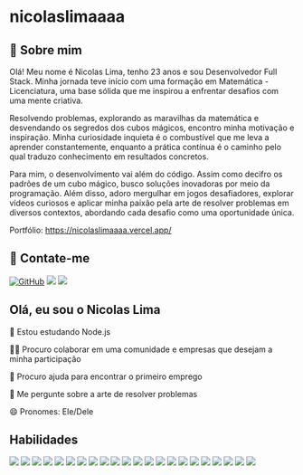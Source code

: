# nicolaslimaaaa
## 🚀 Sobre mim
Olá! Meu nome é Nicolas Lima, tenho 23 anos e sou Desenvolvedor Full Stack. Minha jornada teve início com uma formação em Matemática - Licenciatura, uma base sólida que me inspirou a enfrentar desafios com uma mente criativa.

Resolvendo problemas, explorando as maravilhas da matemática e desvendando os segredos dos cubos mágicos, encontro minha motivação e inspiração. Minha curiosidade inquieta é o combustível que me leva a aprender constantemente, enquanto a prática contínua é o caminho pelo qual traduzo conhecimento em resultados concretos.

Para mim, o desenvolvimento vai além do código. Assim como decifro os padrões de um cubo mágico, busco soluções inovadoras por meio da programação. Além disso, adoro mergulhar em jogos desafiadores, explorar vídeos curiosos e aplicar minha paixão pela arte de resolver problemas em diversos contextos, abordando cada desafio como uma oportunidade única.

Portfólio: https://nicolaslimaaaa.vercel.app/

## 🔗 Contate-me
[![GitHub](https://img.shields.io/badge/github-%23121011.svg?style=for-the-badge&logo=github&logoColor=white)](https://github.com/nicolaslimaaaa)
<a href="https://www.linkedin.com/in/nlimaaaa" target="_blank"><img loading="lazy" src="https://img.shields.io/badge/-LinkedIn-%230077B5?style=for-the-badge&logo=linkedin&logoColor=white" target="_blank"></a>
<a href = "mailto:nicolaslima1500@gmail.com"><img loading="lazy" src="https://img.shields.io/badge/Gmail-D14836?style=for-the-badge&logo=gmail&logoColor=white" target="_blank"></a>

## Olá, eu sou o Nicolas Lima
🧠 Estou estudando Node.js

👯‍♀️ Procuro colaborar em uma comunidade e empresas que desejam a minha participação

🤔 Procuro ajuda para encontrar o primeiro emprego

💬 Me pergunte sobre a arte de resolver problemas

😄 Pronomes: Ele/Dele


## Habilidades
<div>
  <img src="https://img.shields.io/badge/git-%23F05033.svg?style=for-the-badge&logo=git&logoColor=white"/>
  <img src="https://img.shields.io/badge/github-%23121011.svg?style=for-the-badge&logo=github&logoColor=white"/>
  <img src="https://img.shields.io/badge/html5-%23E34F26.svg?style=for-the-badge&logo=html5&logoColor=white"/>
  <img src="https://img.shields.io/badge/css3-%231572B6.svg?style=for-the-badge&logo=css3&logoColor=white"/>
  <img src="https://img.shields.io/badge/javascript-%23323330.svg?style=for-the-badge&logo=javascript&logoColor=%23F7DF1E"/>
  <img src="https://img.shields.io/badge/vite-%23646CFF.svg?style=for-the-badge&logo=vite&logoColor=white"/>
  <img src="https://img.shields.io/badge/react-%2320232a.svg?style=for-the-badge&logo=react&logoColor=%2361DAFB"/>
  <img src="https://img.shields.io/badge/React_Router-CA4245?style=for-the-badge&logo=react-router&logoColor=white"/>
  <img src="https://img.shields.io/badge/redux-%23593d88.svg?style=for-the-badge&logo=redux&logoColor=white"/>
  <img src="https://img.shields.io/badge/-jest-%23C21325?style=for-the-badge&logo=jest&logoColor=white"/>
  <img src="https://img.shields.io/badge/tailwindcss-%2338B2AC.svg?style=for-the-badge&logo=tailwind-css&logoColor=white"/>
  <img src="https://img.shields.io/badge/daisyui-5A0EF8?style=for-the-badge&logo=daisyui&logoColor=white"/>
  <img src="https://img.shields.io/badge/node.js-6DA55F?style=for-the-badge&logo=node.js&logoColor=white"/>
  <img src="https://img.shields.io/badge/express.js-%23404d59.svg?style=for-the-badge&logo=express&logoColor=%2361DAFB"/>
  <img src="https://img.shields.io/badge/-mocha-%238D6748?style=for-the-badge&logo=mocha&logoColor=white"/>
  <img src="https://img.shields.io/badge/sinon.js-323330?style=for-the-badge&logo=sinon"/>
  <img src="https://img.shields.io/badge/mysql-%2300f.svg?style=for-the-badge&logo=mysql&logoColor=white"/>
  <img src="https://img.shields.io/badge/JWT-black?style=for-the-badge&logo=JSON%20web%20tokens"/>
  <img src="https://img.shields.io/badge/NPM-%23CB3837.svg?style=for-the-badge&logo=npm&logoColor=white"/>
  <img src="https://img.shields.io/badge/NODEMON-%23323330.svg?style=for-the-badge&logo=nodemon&logoColor=%BBDEAD"/>
  <img src="https://img.shields.io/badge/Trello-%23026AA7.svg?style=for-the-badge&logo=Trello&logoColor=white"/>
  <img src="https://img.shields.io/badge/Notion-%23000000.svg?style=for-the-badge&logo=notion&logoColor=white"/>
</div>
